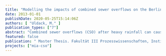 ```yaml
---
title: "Modelling the impacts of combined sewer overflows on the Berlin River Spree"
date: 2013-01-01
publishDate: 2020-05-25T15:14:06Z
authors: [ "Uldack, M." ]
publication_types: ["7"]
abstract: "Combined sewer overflows (CSO) after heavy rainfall can cause acute depletions of dissolved oxygen (DO) in the Berlin River Spree. A planning instrument for CSO impact assessment has been developed in the framework of the research project MIA-CSO at the Kompetenzzentrum Wasser Berlin. This instrument couples the sewer model InfoWorks CS, the water quality model Hydrax/QSim and an impact assessment tool. Within this thesis it is tested for various CSO management strategies and climate change scenarios. The coupled sewer-river-model InfoWorks CS-Hydrax/QSim was validated for the years 2010 and 2011. Simulation results for the critical parameters discharge and DO concentrations in the Berlin River Spree agree well with measurements. Although not all observed DO deficits can be simulated accurately, the very good representation of processes related to the oxygen budget allows assessing relative changes in boundary conditions, e.g. from different CSO control strategies. The conducted scenario analysis indicates that the coupled sewer-river-model reacts sensitively to changes in boundary conditions (temperature, rainfall, storage volume and other CSO control strategies, etc.). Based on the simulation year 2007 - representing an extreme year with regards to CSO volume and critical conditions in the river - sewer rehabilitation measures planned to be implemented until 2020 are predicted to reduce total CSO volumes by 17% and discharged pollutant loads by 21-31%. The frequency of critical DO conditions for the most sensitive local fish species (<2 mg/L) will decrease by one third. For a further improvement of water quality after the year 2020, the reduction of impervious surfaces emerges as a very effective management strategy. A reduction of the impervious connected area by 20% results in a decrease in the frequency of critical DO conditions by another third. The studied increase in surface air and water temperature as part of the climate change scenarios leads to a significant aggravation of DO stress due to background pollution in the Berlin River Spree, while acute DO depletions after CSO are barely affected. However, changes in rain intensity have a considerable effect on CSO volumes, pollutant loads and the frequency of critical DO concentrations. The extended sensitivity analysis shows that a general reduction of discharged pollutant loads by 60% based on the sewer status 2020 can prevent critical DO conditions in the Berlin River Spree, even for the exceptionally rain intense year 2007. Further, it has been shown that the entry and biodegradation of organic carbon compounds is the most important process for acute DO depletions after CSO. However, mixing of oxygen free spill water with the Berlin River Spree provokes an additional impairment of DO conditions. In the framework of this thesis, CSO impacts under different management strategies or climate change conditions are only assessed for a part of the Berlin combined sewer system and for one exemplary year. Before applying the presented instrument for planning specific measures it is proposed to expand the model area and simulated time period."
featured: false
publication: " Master Thesis. Fakultät III Prozesswissenschaften, Institut für Technischen Umweltschutz. Technische Universität Berlin"
projects: ["mia-cso"]
---
```


